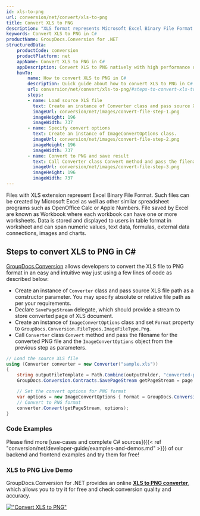 ```yaml
---
id: xls-to-png
url: conversion/net/convert/xls-to-png
title: Convert XLS to PNG
description: "XLS format represents Microsoft Excel Binary File Format with .xls extension. Learn how to convert XLS to PNG file programmatically in C# language using GroupDocs.Conversion for .NET library."
keywords: Convert XLS to PNG in C#
productName: GroupDocs.Conversion for .NET
structuredData:
    productCode: conversion
    productPlatform: net
    appName: Convert XLS to PNG in C#
    appDescription: Convert XLS to PNG natively with high performance using C# language and server side GroupDocs.Conversion for .NET APIs, without the use of any software like Microsoft or Open Office.
    howTo:
        name: How to convert XLS to PNG in C# 
        description: Quick guide about how to convert XLS to PNG in C# with high performance and accuracy.
        url: conversion/net/convert/xls-to-png/#steps-to-convert-xls-to-png-in-c
        steps:
        - name: Load source XLS file 
          text: Create an instance of Converter class and pass source XLS file path as a constructor parameter. You may specify absolute or relative file path as per your requirements. 
          imageUrl: conversion/net/images/convert-file-step-1.png
          imageHeight: 196
          imageWidth: 737
        - name: Specify convert options 
          text: Create an instance of ImageConvertOptions class.
          imageUrl: conversion/net/images/convert-file-step-2.png
          imageHeight: 196
          imageWidth: 737
        - name: Convert to PNG and save result 
          text: Call Converter class Convert method and pass the filename for the converted HTML file and the ImageConvertOptions object from the previous step as parameters.
          imageUrl: conversion/net/images/convert-file-step-3.png
          imageHeight: 196
          imageWidth: 737
---
```


Files with XLS extension represent Excel Binary File Format. Such files can be created by Microsoft Excel as well as other similar spreadsheet programs such as OpenOffice Calc or Apple Numbers. File saved by Excel are known as Workbook where each workbook can have one or more worksheets. Data is stored and displayed to users in table format in worksheet and can span numeric values, text data, formulas, external data connections, images and charts.

## Steps to convert XLS to PNG in C#

[GroupDocs.Conversion](https://products.groupdocs.com/conversion/net) allows developers to convert the XLS file to PNG format in an easy and intuitive way just using a few lines of code as described below:

* Create an instance of `Converter` class and pass source XLS file path as a constructor parameter. You may specify absolute or relative file path as per your requirements. 
* Declare `SavePageStream` delegate, which should provide a stream to store converted page of XLS document.
* Create an instance of `ImageConvertOptions` class and set `Format` property to `GroupDocs.Conversion.FileTypes.ImageFileType.Png`.
* Call `Converter` class `Convert` method and pass the filename for the converted PNG file and the `ImageConvertOptions` object from the previous step as parameters.

```csharp
// Load the source XLS file
using (Converter converter = new Converter("sample.xls"))
{
    string outputFileTemplate = Path.Combine(outputFolder, "converted-page-{0}.png");
    GroupDocs.Conversion.Contracts.SavePageStream getPageStream = page => new FileStream(string.Format(outputFileTemplate, page), FileMode.Create);

    // Set the convert options for PNG format
    var options = new ImageConvertOptions { Format = GroupDocs.Conversion.FileTypes.ImageFileType.Png };   
    // Convert to PNG format
    converter.Convert(getPageStream, options);
}
```

### Code Examples

Please find more [use-cases and complete C# sources]({{< ref "conversion/net/developer-guide/examples-and-demos.md" >}}) of our backend and frontend examples and try them for free!

### XLS to PNG Live Demo

GroupDocs.Conversion for .NET provides an online [**XLS to PNG converter**](https://products.groupdocs.app/conversion/xls-to-png), which allows you to try it for free and check conversion quality and accuracy.

[!["Convert XLS to PNG"](conversion/net/images/convert-to-png/convert-xls-to-png.png)](https://products.groupdocs.app/conversion/xls-to-png)